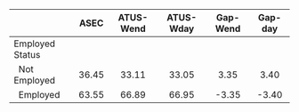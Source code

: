 
|                      |         ASEC |    ATUS-Wend |    ATUS-Wday |     Gap-Wend |      Gap-day |
| -------------------- | :----------: | :----------: | :----------: | :----------: | :----------: |
| Employed Status      |              |              |              |              |              |
| &nbsp;&nbsp;Not Employed |        36.45 |        33.11 |        33.05 |         3.35 |         3.40 |
| &nbsp;&nbsp;Employed |        63.55 |        66.89 |        66.95 |        -3.35 |        -3.40 |

